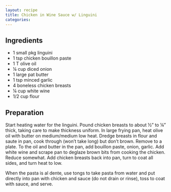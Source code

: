 ```yaml
---
layout: recipe
title: Chicken in Wine Sauce w/ Linguini
categories:
---
```


## Ingredients

- 1 small pkg linguini
- 1 tsp chicken bouillon paste
- 1 T olive oil
- ¼ cup diced onion
- 1 large pat butter
- 1 tsp minced garlic
- 4 boneless chicken breasts
- ¼ cup white wine
- 1/2 cup flour

## Preparation

Start heating water for the linguini. Pound chicken breasts to about ½” to ¼” thick, taking care to make thickness uniform. In large frying pan, heat olive oil with butter on medium/medium low heat. Dredge breasts in flour and saute in pan, cook through (won’t take long) but don’t brown. Remove to a plate. To the oil and butter in the pan, add bouillon paste, onion, garlic. Add white wine and scrape pan to deglaze brown bits from cooking the chicken. Reduce somewhat. Add chicken breasts back into pan, turn to coat all sides, and turn heat to low. When the pasta is al dente, use tongs to take pasta from water and put directly into pan with chicken and sauce  (do not drain or rinse), toss to coat with sauce, and serve.